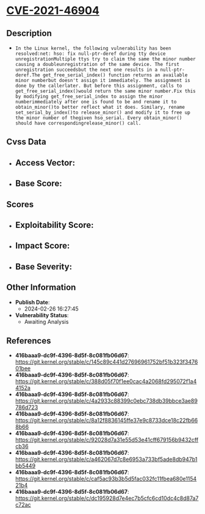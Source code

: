 
# [CVE-2021-46904](https://cve.mitre.org/cgi-bin/cvename.cgi?name=CVE-2021-46904)

## Description

- `In the Linux kernel, the following vulnerability has been resolved:net: hso: fix null-ptr-deref during tty device unregistrationMultiple ttys try to claim the same the minor number causing a doubleunregistration of the same device. The first unregistration succeedsbut the next one results in a null-ptr-deref.The get_free_serial_index() function returns an available minor numberbut doesn't assign it immediately. The assignment is done by the callerlater. But before this assignment, calls to get_free_serial_index()would return the same minor number.Fix this by modifying get_free_serial_index to assign the minor numberimmediately after one is found to be and rename it to obtain_minor()to better reflect what it does. Similary, rename set_serial_by_index()to release_minor() and modify it to free up the minor number of thegiven hso_serial. Every obtain_minor() should have correspondingrelease_minor() call.`

## Cvss Data

- **Access Vector**:
  - 
- **Base Score**:
  - 

## Scores

- **Exploitability Score**:
  - 
- **Impact Score**:
  - 
- **Base Severity**:
  - 

## Other Information

- **Publish Date**:
  - 2024-02-26 16:27:45
- **Vulnerability Status**:
  - Awaiting Analysis

## References

- **416baaa9-dc9f-4396-8d5f-8c081fb06d67**: https://git.kernel.org/stable/c/145c89c441d27696961752bf51b323f347601bee
- **416baaa9-dc9f-4396-8d5f-8c081fb06d67**: https://git.kernel.org/stable/c/388d05f70f1ee0cac4a2068fd295072f1a44152a
- **416baaa9-dc9f-4396-8d5f-8c081fb06d67**: https://git.kernel.org/stable/c/4a2933c88399c0ebc738db39bbce3ae89786d723
- **416baaa9-dc9f-4396-8d5f-8c081fb06d67**: https://git.kernel.org/stable/c/8a12f8836145ffe37e9c8733dce18c22fb668b66
- **416baaa9-dc9f-4396-8d5f-8c081fb06d67**: https://git.kernel.org/stable/c/92028d7a31e55d53e41cff679156b9432cffcb36
- **416baaa9-dc9f-4396-8d5f-8c081fb06d67**: https://git.kernel.org/stable/c/a462067d7c8e6953a733bf5ade8db947b1bb5449
- **416baaa9-dc9f-4396-8d5f-8c081fb06d67**: https://git.kernel.org/stable/c/caf5ac93b3b5d5fac032fc11fbea680e115421b4
- **416baaa9-dc9f-4396-8d5f-8c081fb06d67**: https://git.kernel.org/stable/c/dc195928d7e4ec7b5cfc6cd10dc4c8d87a7c72ac
